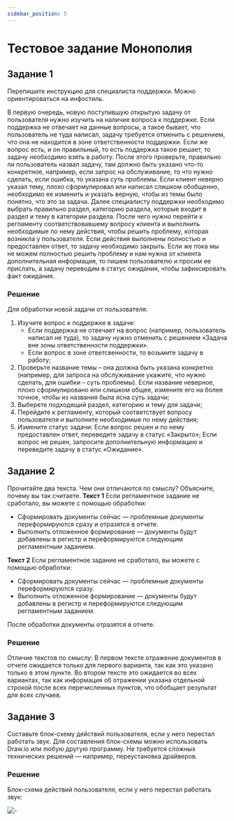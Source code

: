 ```yaml
---
sidebar_position: 5
---
```


# Тестовое задание Монополия
## Задание 1
Перепишите инструкцию для специалиста поддержки. Можно ориентироваться на инфостиль.

В первую очередь, новую поступившую открытую задачу от пользователя нужно изучить на наличие вопроса к поддержке. Если поддержка не отвечает на данные вопросы, а такое бывает, что пользователь не туда написал, задачу требуется отменить с решением, что она не находится в зоне ответственности поддержки. Если же вопрос есть, и он правильный, то есть поддержка такое решает, то задачу необходимо взять в работу. После этого проверьте, правильно ли пользователь назвал задачу, там должно быть указано что-то конкретное,  например, если запрос на обслуживание, то что нужно сделать, если ошибка, то указана суть проблемы. Если клиент неверно указал тему, плохо сформулировал или написал слишком обобщенно, необходимо ее изменить и указать верную, чтобы из темы было понятно, что это за задача. Далее специалисту поддержки необходимо выбрать правильно раздел, категорию раздела, которые входит в раздел и тему в категории раздела. После чего нужно перейти к регламенту соответствовавшему вопросу клиента и выполнить необходимые по нему действия, чтобы решить проблему, которая возникла у пользователя. Если действия выполнены полностью и предоставлен ответ, то задачу необходимо закрыть. Если же пока мы не можем полностью решить проблему и нам нужна от клиента дополнительная информация, то пишем пользователю и просим ее прислать, а задачу переводим в статус ожидания, чтобы зафиксировать факт ожидания.

### Решение
Для обработки новой задачи от пользователя:
1. Изучите вопрос к поддержке в задаче: 
    - Если поддержка не отвечает на вопрос (например, пользователь написал не туда), то задачу нужно отменить с решением «Задача вне зоны ответственности поддержки».
    - Если вопрос в зоне ответсвенности, то возьмите задачу в работу;
2. Проверьте название темы – она должна быть указана конкретно (например, для запроса на обслуживание укажите, что нужно сделать, для ошибки – суть проблемы). Если название неверное, плохо сформулировано или слишком общее, измените его на более точное, чтобы из названия была ясна суть задачи;
3. Выберете подходящий раздел, категорию и тему для задачи;
4. Перейдите к регламенту, который соответствует вопросу пользователя и выполните необходимые по нему действия;
5. Измените статус задачи:
Если вопрос решен и по нему предоставлен ответ, переведите задачу в статус «Закрыто»;
Если вопрос не решен, запросите дополнительную информацию и переведите задачу в статус «Ожидание».


## Задание 2
Прочитайте два текста. Чем они отличаются по смыслу? Объясните, почему вы так
считаете.
**Текст 1**
Если регламентное задание не сработало, вы можете с помощью обработки:
- Сформировать документы сейчас — проблемные документы переформируются сразу и отразятся в отчете.
- Выполнить отложенное формирование — документы будут добавлены в регистр и переформируются следующим регламентным заданием.

**Текст 2**
Если регламентное задание не сработало, вы можете с помощью обработки:
- Сформировать документы сейчас — проблемные документы переформируются сразу.
- Выполнить отложенное формирование — документы будут добавлены в регистр и переформируются следующим регламентным заданием.

После обработки документы отразятся в отчете.

### Решение 
Отличие текстов по смыслу:
В первом тексте отражение документов в отчете ожидается только для первого варианта, так как это указано только в этом пункте. Во втором тексте это ожидается во всех вариантах, так как информация об отражении указана отдельной строкой после всех перечисленных пунктов, что обобщает результат для всех случаев.


## Задание 3
Составьте блок-схему действий пользователя, если у него перестал работать звук. Для
составления блок-схемы можно использовать Draw.io или любую другую программу.
Не требуется сложных технических решений — например, переустановка драйверов.

### Решение 
Блок-схема действий пользователя, если у него перестал работать звук:

![-](https://i.postimg.cc/mr6G4K9c/image.png)